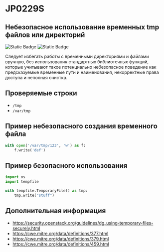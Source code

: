 # JP0229S
## Небезопасное использование временных tmp файлов или директорий

![Static Badge](https://img.shields.io/badge/%D0%A1%D1%82%D0%B5%D0%BF%D0%B5%D0%BD%D1%8C%20%D0%BA%D1%80%D0%B8%D1%82%D0%B8%D1%87%D0%BD%D0%BE%D1%81%D1%82%D0%B8-%D1%81%D1%80%D0%B5%D0%B4%D0%BD%D1%8F%D1%8F-orange?style=for-the-badge)
![Static Badge](https://img.shields.io/badge/%D0%94%D0%BE%D1%81%D1%82%D0%BE%D0%B2%D0%B5%D1%80%D0%BD%D0%BE%D1%81%D1%82%D1%8C%20%D0%BE%D0%BF%D1%80%D0%B5%D0%B4%D0%B5%D0%BB%D0%B5%D0%BD%D0%B8%D1%8F-%D1%81%D1%80%D0%B5%D0%B4%D0%BD%D1%8F%D1%8F-orange?style=for-the-badge)

<!---Нужно доработать этот плагин, так как сейчас он просто проверяет наличие ['/tmp', '/var/tmp', '/dev/shm']-->

Следует избегать работы с временными директориями и файлами вручную, без использования стандартных библиотечных функций, которые учитывают такое потенциально небезопасное поведение как предсказуемые временные пути и наименования, некорректные права доступа и неполная очистка.

## Проверяемые строки

* `/tmp`
* `/var/tmp`

## Пример небезопасного создания временного файла

```python linenums="1"
with open('/var/tmp/123', 'w') as f:
    f.write('def')
```

## Пример безопасного использования

```python linenums="1"
import os
import tempfile

with tempfile.TemporaryFile() as tmp:
    tmp.write("stuff")
```

## Дополнительная информация

* <https://security.openstack.org/guidelines/dg_using-temporary-files-securely.html>
* <https://cwe.mitre.org/data/definitions/377.html>
* <https://cwe.mitre.org/data/definitions/379.html>
* <https://cwe.mitre.org/data/definitions/459.html>
